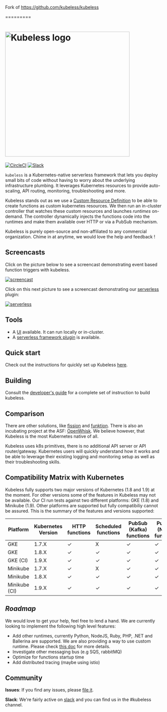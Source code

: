 Fork of https://github.com/kubeless/kubeless


=========

# <img src="https://cloud.githubusercontent.com/assets/4056725/25480209/1d5bf83c-2b48-11e7-8db8-bcd650f31297.png" alt="Kubeless logo" width="400">

[![CircleCI](https://circleci.com/gh/kubeless/kubeless.svg?style=svg)](https://circleci.com/gh/kubeless/kubeless)
[![Slack](https://img.shields.io/badge/slack-join%20chat%20%E2%86%92-e01563.svg)](http://slack.k8s.io)

`kubeless` is a Kubernetes-native serverless framework that lets you deploy small bits of code without having to worry about the underlying infrastructure plumbing. It leverages Kubernetes resources to provide auto-scaling, API routing, monitoring, troubleshooting and more.

Kubeless stands out as we use a [Custom Resource Definition](https://kubernetes.io/docs/tasks/access-kubernetes-api/extend-api-custom-resource-definitions/) to be able to create functions as custom kubernetes resources. We then run an in-cluster controller that watches these custom resources and launches _runtimes_ on-demand. The controller dynamically injects the functions code into the runtimes and make them available over HTTP or via a PubSub mechanism.

Kubeless is purely open-source and non-affiliated to any commercial organization. Chime in at anytime, we would love the help and feedback !

## Screencasts

Click on the picture below to see a screencast demonstrating event based function triggers with kubeless.

[![screencast](https://img.youtube.com/vi/AxZuQIJUX4s/0.jpg)](https://www.youtube.com/watch?v=AxZuQIJUX4s)

Click on this next picture to see a screencast demonstrating our [serverless](https://serverless.com/framework/docs/providers/kubeless/) plugin:

[![serverless](https://img.youtube.com/vi/ROA7Ig7tD5s/0.jpg)](https://www.youtube.com/watch?v=ROA7Ig7tD5s)

## Tools

* A [UI](https://github.com/kubeless/kubeless-ui) available. It can run locally or in-cluster.
* A [serverless framework plugin](https://github.com/serverless/serverless-kubeless) is available.

## Quick start

Check out the instructions for quickly set up Kubeless [here](http://kubeless.io/docs/quick-start).

## Building

Consult the [developer's guide](docs/dev-guide.md) for a complete set of instruction
to build kubeless.

## Comparison

There are other solutions, like [fission](http://fission.io) and [funktion](https://github.com/fabric8io/funktion). There is also an incubating project at the ASF: [OpenWhisk](https://github.com/openwhisk/openwhisk). We believe however, that Kubeless is the most Kubernetes native of all.

Kubeless uses k8s primitives, there is no additional API server or API router/gateway. Kubernetes users will quickly understand how it works and be able to leverage their existing logging and monitoring setup as well as their troubleshooting skills.

## Compatibility Matrix with Kubernetes

Kubeless fully supports two major versions of Kubernetes (1.8 and 1.9) at the moment. For other versions some of the features in Kubeless may not be available. Our CI run tests against two different platforms: GKE (1.8) and Minikube (1.9). Other platforms are supported but fully compatibiliy cannot be assured. This is the summary of the features and versions supported:

| Platform | Kubernetes Version | HTTP functions | Scheduled functions | PubSub (Kafka) functions | PubSub (NATS) functions | Autoscaling (CPU) |
| ------------- | ----- | - | - | - | - | - |
| GKE           | 1.7.X | ✓ | X | ✓ | ✓ | X |
| GKE           | 1.8.X | ✓ | ✓ | ✓ | ✓ | ✓ |
| GKE (CI)      | 1.9.X | ✓ | ✓ | ✓ | ✓ | ✓ |
| Minikube      | 1.7.X | ✓ | X | ✓ | ✓ | ✓ |
| Minikube      | 1.8.X | ✓ | ✓ | ✓ | ✓ | ✓ |
| Minikube (CI) | 1.9.X | ✓ | ✓ | ✓ | ✓ | ✓ |

## _Roadmap_

We would love to get your help, feel free to lend a hand. We are currently looking to implement the following high level features:

* Add other runtimes, currently Python, NodeJS, Ruby, PHP, .NET and Ballerina are supported. We are also providing a way to use custom runtime. Please check [this doc](./docs/runtimes.md) for more details.
* Investigate other messaging bus (e.g SQS, rabbitMQ)
* Optimize for functions startup time
* Add distributed tracing (maybe using istio)

## Community

**Issues**: If you find any issues, please [file it](https://github.com/kubeless/kubeless/issues).

**Slack**: We're fairly active on [slack](http://slack.k8s.io) and you can find us in the #kubeless channel.
